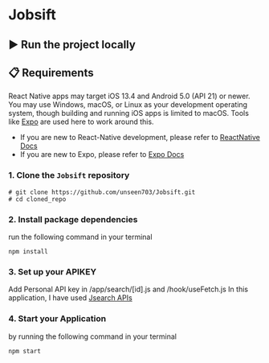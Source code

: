 # Jobsift
## ▶ Run the project locally

## 📋 Requirements

React Native apps may target iOS 13.4 and Android 5.0 (API 21) or newer. You may use Windows, macOS, or Linux as your development operating system, though building and running iOS apps is limited to macOS. Tools like [Expo](https://expo.dev) are used here to work around this.
- If you are new to React-Native development, please refer to [ReactNative Docs](https://reactnative.dev/docs/getting-started)
- If you are new to Expo, please refer to [Expo Docs](https://docs.expo.dev/get-started/create-a-project)


### 1. Clone the `Jobsift` repository
```
# git clone https://github.com/unseen703/Jobsift.git
# cd cloned_repo 
```

### 2. Install package dependencies
run the following command in your terminal 
```
npm install
```
### 3. Set up your APIKEY 
Add Personal API key in /app/search/[id].js and /hook/useFetch.js
 In this application, I have used [Jsearch APIs](https://rapidapi.com/letscrape-6bRBa3QguO5/api/jsearch)
 
### 4. Start your Application 
by running the following command in your terminal 
```
npm start
```
